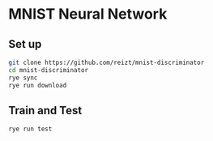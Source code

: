 # MNIST Neural Network

## Set up

```sh
git clone https://github.com/reizt/mnist-discriminator
cd mnist-discriminator
rye sync
rye run download
```

## Train and Test

```sh
rye run test
```
